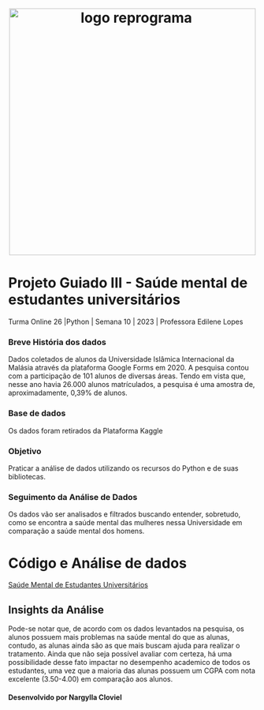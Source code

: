 <h1 align="center">
  <img src="assets/reprograma-fundos-claros.png" alt="logo reprograma" width="500">
</h1>

# Projeto Guiado III - Saúde mental de estudantes universitários

Turma Online 26 |Python | Semana 10 | 2023 | Professora Edilene Lopes

### Breve História dos dados
Dados coletados de alunos da Universidade Islâmica Internacional da Malásia através da plataforma Google Forms em 2020. A pesquisa contou com a participação de 101 alunos de diversas áreas. Tendo em vista que, nesse ano havia 26.000 alunos matrículados, a pesquisa é uma amostra de, aproximadamente, 0,39% de alunos.

### Base de dados
Os dados foram retirados da Plataforma Kaggle

### Objetivo
Praticar a análise de dados utilizando os recursos do Python e de suas bibliotecas.

### Seguimento da Análise de Dados
Os dados vão ser analisados e filtrados buscando entender, sobretudo, como se encontra a saúde mental das mulheres nessa Universidade em comparação a saúde mental dos homens.

# Código e Análise de dados
[Saúde Mental de Estudantes Universitários](https://github.com/NallaCloviel/on26-python-s13-projeto-guiado-III/blob/main/exercicios/para-casa/ProjetoGuiado-S13.ipynb)

## Insights da Análise
Pode-se notar que, de acordo com os dados levantados na pesquisa, os alunos possuem mais problemas na saúde mental do que as alunas, contudo, as alunas ainda são as que mais buscam ajuda para realizar o tratamento. Ainda que não seja possível avaliar com certeza, há uma possibilidade desse fato impactar no desempenho academico de todos os estudantes, uma vez que a maioria das alunas possuem um CGPA com nota excelente (3.50-4.00) em comparação aos alunos.


#### Desenvolvido por Nargylla Cloviel
